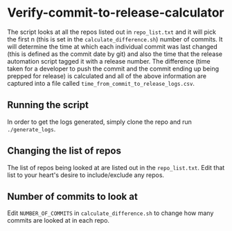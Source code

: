 # Verify-commit-to-release-calculator

The script looks at all the repos listed out in `repo_list.txt` and it will pick the first n (this is set in the `calculate_difference.sh`) number of commits. It will determine the time at which each individual commit was last changed (this is defined as the commit date by git) and also the time that the release automation script tagged it with a release number. The difference (time taken for a developer to push the commit and the commit ending up being prepped for release) is calculated and all of the above information are captured into a file called `time_from_commit_to_release_logs.csv`.

## Running the script

In order to get the logs generated, simply clone the repo and run
`./generate_logs`.

## Changing the list of repos

The list of repos being looked at are listed out in the `repo_list.txt`. Edit
that list to your heart's desire to include/exclude any repos.

## Number of commits to look at

Edit `NUMBER_OF_COMMITS` in `calculate_difference.sh` to change how many commits
are looked at in each repo.

